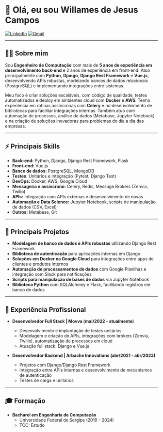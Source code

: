 # 👋 Olá, eu sou Willames de Jesus Campos

[![LinkedIn](https://img.shields.io/badge/LinkedIn-blue?logo=linkedin&style=flat-square)](https://www.linkedin.com/in/willamescampos/)
[![Gmail](https://img.shields.io/badge/gmail-red?logo=gmail&style=flat-square)](mailto:willwjccampos@gmail.com)

---

## 🧑‍💻 Sobre mim

Sou **Engenheiro de Computação** com mais de **5 anos de experiência em desenvolvimento back-end** e 2 anos de experiência em front-end. Atuo principalmente com **Python**, **Django**, **Django Rest Framework** e **Vue.js**, desenvolvendo APIs robustas, modelando bancos de dados relacionais (PostgreSQL) e implementando integrações entre sistemas.

Meu foco é criar soluções escaláveis, com código de qualidade, testes automatizados e deploy em ambientes cloud com **Docker** e **AWS**. Tenho experiência em rotinas assíncronas com **Celery** e no desenvolvimento de bibliotecas para facilitar integrações internas. Também atuo com automação de processos, análise de dados (Metabase, Jupyter Notebook) e na criação de soluções inovadoras para problemas do dia a dia das empresas.

---

## ⚡ Principais Skills

- **Back-end:** Python, Django, Django Rest Framework, Flask  
- **Front-end:** Vue.js  
- **Banco de dados:** PostgreSQL, MongoDB 
- **Testes:** Unitários e Integração (Pytest, Django Test)  
- **DevOps:** Docker, AWS, Google Cloud  
- **Mensageria e assíncrono:** Celery, Redis, Message Brokers (Zenvia, Twilio)  
- **APIs:** Integração com APIs externas e desenvolvimento de novas  
- **Automação e Data Science:** Jupyter Notebook, scripts de manipulação de dados (CSV, Excel)  
- **Outros:** Metabase, Git

---

## 🚀 Principais Projetos

- **Modelagem de banco de dados e APIs robustas** utilizando Django Rest Framework
- **Biblioteca de autenticação** para aplicações internas em Django
- **Soluções em Docker na Google Cloud** para integrações entre apps de clientes e produtos internos
- **Automação de processamentos de dados** com Google Planilhas e integração com Slack para notificações
- **Scripts para manipulação de bases de dados** via Jupyter Notebook
- **Biblioteca Python** com SQLAlchemy e Flask, facilitando registros em banco de dados

---

## 📂 Experiência Profissional

- **Desenvolvedor Full Stack | Movva (mai/2022 - atualmente)**
    - Desenvolvimento e implantação de testes unitários
    - Modelagem e criação de APIs, integrações com brokers (Zenvia, Twilio), automatização de processos em cloud
    - Atuação full stack: Django e Vue.js

- **Desenvolvedor Backend | Arbache Innovations (abr/2021 - abr/2023)**
    - Projetos com Django/Django Rest Framework
    - Integração entre APIs internas e desenvolvimento de mecanismos de autenticação
    - Testes de carga e unitários

---

## 🎓 Formação

- **Bacharel em Engenharia de Computação**
    - Universidade Federal de Sergipe (2019 – 2024)
    - TCC: Estudo

